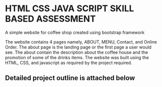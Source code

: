 # HTML CSS JAVA SCRIPT SKILL BASED ASSESSMENT
A simple website for coffee shop created using bootstrap framework</p>
The website contains 4 pages namely, ABOUT, MENU, Contact, and Online Order.
The about page is the landing page or the first page a user would see. The about contain the description about the coffee house and the
promotion of some of the drinks items. 
The website was built using the HTML, CSS, and javascript as required by the project required.
## Detailed project outline is attached below
